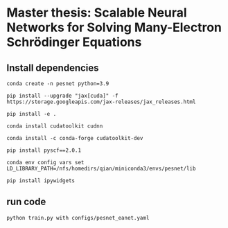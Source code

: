 # Master thesis: Scalable Neural Networks for Solving Many-Electron Schrödinger Equations

## Install dependencies

```
conda create -n pesnet python=3.9

pip install --upgrade "jax[cuda]" -f https://storage.googleapis.com/jax-releases/jax_releases.html

pip install -e .

conda install cudatoolkit cudnn

conda install -c conda-forge cudatoolkit-dev

pip install pyscf==2.0.1

conda env config vars set LD_LIBRARY_PATH=/nfs/homedirs/qian/miniconda3/envs/pesnet/lib

pip install ipywidgets
```

## run code

```angular2html
python train.py with configs/pesnet_eanet.yaml
```